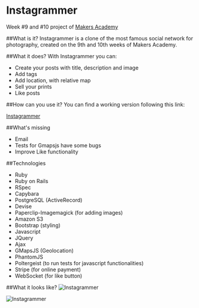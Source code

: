 Instagrammer
============
Week #9 and #10 project of [Makers Academy](http://www.makersacademy.com)

##What is it?
Instagrammer is a clone of the most famous social network for photography, created on the 9th and 10th weeks of Makers Academy.

##What it does?
With Instagrammer you can:
- Create your posts with title, description and image
- Add tags
- Add location, with relative map
- Sell your prints
- Like posts

##How can you use it?
You can find a working version following this link:

[Instagrammer](http://instagrammer.herokuapp.com/)

##What's missing
- Email
- Tests for Gmapsjs have some bugs
- Improve Like functionality

##Technologies
- Ruby
- Ruby on Rails
- RSpec
- Capybara
- PostgreSQL (ActiveRecord)
- Devise
- Paperclip-Imagemagick (for adding images)
- Amazon S3
- Bootstrap (styling)
- Javascript
- JQuery
- Ajax
- GMapsJS (Geolocation)
- PhantomJS
- Poltergeist (to run tests for javascript functionalities)
- Stripe (for online payment)
- WebSocket (for like button)

##What it looks like?
![Instagrammer](https://dl.dropboxusercontent.com/u/79955713/github/instagrammer-2.png)

![Instagrammer](https://dl.dropboxusercontent.com/u/79955713/github/instagrammer-1.png)